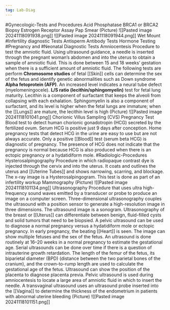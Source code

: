 ```yaml
---
tag: Lab-Diag
---
```

#Gynecologic-Tests and Procedures
	Acid Phosphatase
	BRCA1 or BRCA2
	Biopsy
	Estrogen Receptor Assay
	Pap Smear
		(Picture)
			![[Pasted image 20241118091938.png]]
			![[Pasted image 20241118091944.png]]
	Wet Mount
#Infertility diagnostic Tests
	Antisperm Antibody Tests
	Hormone Testing
#Pregnancy and #Neonatal Diagnostic Tests
	Amniocentesis
		Procedure to test the amniotic fluid. Using ultrasound guidance, a needle is inserted through the pregnant woman’s abdomen and into the uterus to obtain a sample of amniotic fluid. This is done between 15 and 18 weeks’ gestation when there is a sufficient amount of amniotic fluid. The following tests are perform
		**Chromosome studies** of fetal [[Skin]] cells can determine the sex of the fetus and identify genetic abnormalities such as Down syndrome
		**Alpha fetoprotein (AFP)**. An increased level indicates a neural tube defect (myelomeningocele).
		**L/S ratio (lecithin/sphingomyelin)** test for fetal lung maturity. Lecithin is a component of surfactant that keeps the alveoli from collapsing with each exhalation. Sphingomyelin is also a component of surfactant, and its level is higher when the fetal lungs are immature; when the [[Lungs]] are mature, the lecithin level is high
		(Picture)
			![[Pasted image 20241118101041.png]]
	Chorionic Villus Sampling (CVS)
	Pregnancy Test
		Blood test to detect human chorionic gonadotropin (HCG) secreted by the fertilized ovum. Serum HCG is positive just 9 days after conception. Home pregnancy tests that detect HCG in the urine are easy to use but are not always accurate. Only a positive [[Blood]] test (serum beta HCG) is diagnostic of pregnancy. The presence of HCG does not indicate that the pregnancy is normal because HCG is also produced when there is an ectopic pregnancy or a hydatidiform mole.
#Radiologic-Procedures
	Hysterosalpingography
		Procedure in which radiopaque contrast dye is injected through the cervix and into the uterus. It coats and outlines the uterus and [[Uterine Tubes]] and shows narrowing, scarring, and blockage. The x-ray image is a Hysterosalpingogram. This test is done as part of an infertility workup
	Mammography
		(Picture)
			![[Pasted image 20241118101134.png]]
	Ultrasonography
		Procedure that uses ultra high-frequency sound waves emitted by a transducer or probe to produce an image on a computer screen. Three-dimensional ultrasonography couples the ultrasound with a position sensor to generate a high-resolution image in three dimensions. The ultrasound image is a sonogram. Ultrasonography of the breast or [[Uterus]] can differentiate between benign, fluid-filled cysts and solid tumors that need to be biopsied. A pelvic ultrasound can be used to diagnose a normal pregnancy versus a hydatidiform mole or ectopic pregnancy. In early pregnancy, the beating [[Heart]] is seen. The image can show multiple fetuses and the sex of the fetus. An ultrasound is done routinely at 16–20 weeks in a normal pregnancy to estimate the gestational age. Serial ultrasounds can be done over time if there is a question of intrauterine growth retardation. The length of the femur of the fetus, its biparietal diameter (BPD) (distance between the two parietal bones of the cranium), and the crown-to-rump length are used to calculate the gestational age of the fetus. Ultrasound can show the position of the placenta to diagnose placenta previa. Pelvic ultrasound is used during amniocentesis to locate a large area of amniotic fluid in which to insert the needle. A transvaginal ultrasound uses an ultrasound probe inserted into the [[Vagina]] to determine the thickness of the endometrium in patients with abnormal uterine bleeding
		(Picture)
			![[Pasted image 20241118101151.png]]


















